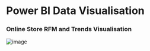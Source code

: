 # Power BI Data Visualisation
### Online Store RFM and Trends Visualisation

![image](https://github.com/user-attachments/assets/08f0358e-99ce-4a7a-b465-033f91179169)
